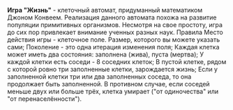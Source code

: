 **Игра "Жизнь"** - клеточный автомат, придуманный математиком Джоном Конвеем. Реализация данного автомата похожа на развитие популяции примитивных организмов. Несмотря на свое простоту, игра до сих пор привлекает внимание ученных разных наук.
Правила
Место действия игры - клеточное поле. Размер, которого вы можете указать сами;
Поколение - это одна итерация изменения поля;
Каждая клетка может иметь два состояния: заполнена (жива), пуста (мертва);
У каждой клетки есть соседи - 8 соседних клеток;
В пустой клетке, рядом с которой ровно три заполненные клетки, зарождается жизнь;
Если у заполненной клетки три или два заполненных соседа, то она продолжает быть заполненной.
В противном случае, если соседей меньше двух или больше трёх, клетка умирает ("от одиночества" или "от перенаселённости").